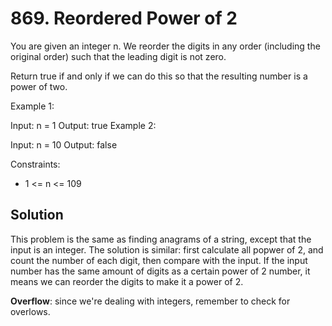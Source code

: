 # 869. Reordered Power of 2
You are given an integer n. We reorder the digits in any order (including the original order) such that the leading digit is not zero.

Return true if and only if we can do this so that the resulting number is a power of two.

Example 1:

Input: n = 1
Output: true
Example 2:

Input: n = 10
Output: false

Constraints:

* 1 <= n <= 109

## Solution
This problem is the same as finding anagrams of a string, except that the input is an integer. The solution is similar: first calculate all popwer of 2, and count the number of each digit, then compare with the input. If the input number has the same amount of digits as a certain power of 2 number, it means we can reorder the digits to make it a power of 2.

**Overflow**: since we're dealing with integers, remember to check for overlows.